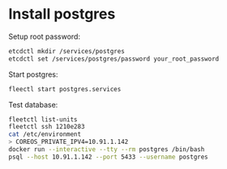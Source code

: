 # Install postgres

Setup root password:

```bash
etcdctl mkdir /services/postgres
etcdctl set /services/postgres/password your_root_password
```

Start postgres:

```bash
fleectl start postgres.services
```

Test database:

```bash
fleetctl list-units
fleetctl ssh 1210e283
cat /etc/environment 
> COREOS_PRIVATE_IPV4=10.91.1.142
docker run --interactive --tty --rm postgres /bin/bash
psql --host 10.91.1.142 --port 5433 --username postgres
```
